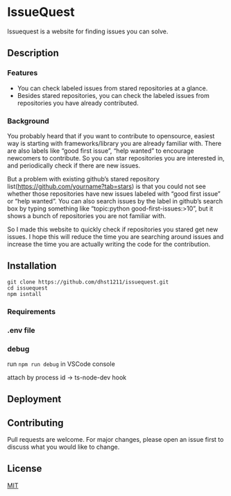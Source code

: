 # IssueQuest
Issuequest is a website for finding issues you can solve.

## Description


### Features 

- You can check labeled issues from stared repositories at a glance.
- Besides stared repositories, you can check the labeled issues from repositories you have already contributed.

### Background

You probably heard that if you want to contribute to opensource, easiest way is starting with frameworks/library you are already familiar with. There are also labels like “good first issue”, “help wanted” to encourage newcomers to contribute. So you can star repositories you are interested in, and periodically check if there are new issues. 

But a problem with existing github’s stared repository list(https://github.com/yourname?tab=stars) is that you could not see whether those repositories have new issues labeled with “good first issue” or “help wanted”. You can also search issues by the label in github’s search box by typing something like “topic:python good-first-issues:>10”,  but it shows a bunch of repositories you are not familiar with.

So I made this website to quickly check if repositories you stared get new issues.
I hope this will reduce the time you are searching around issues and increase the time you are actually writing the code for the contribution.


## Installation

```
git clone https://github.com/dhst1211/issuequest.git
cd issuequest
npm isntall
```

### Requirements
### .env file

### debug
run `npm run debug` in VSCode console

attach by process id -> ts-node-dev hook

## Deployment

## Contributing
Pull requests are welcome. For major changes, please open an issue first to discuss what you would like to change.

## License
[MIT](https://choosealicense.com/licenses/mit/)



